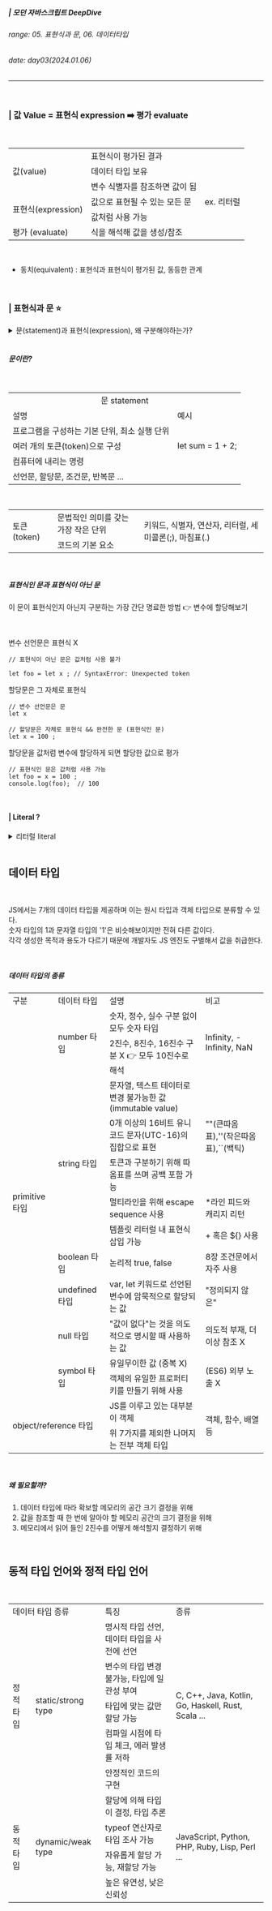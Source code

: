##### | 모던 자바스크립트 DeepDive <br />

###### range: 05. 표현식과 문, 06. 데이터타입 <br />

###### date: day03(2024.01.06) <br />

<hr />
<br />

### | 값 Value = 표현식 expression ➡️ 평가 evaluate

<br />

<table align="center"> 
    <tr>
        <td rowspan="3">값(value)</td>
        <td>표현식이 평가된 결과</td>
        <td rowspan="3"></td>
    </tr>
    <tr>
        <td>데이터 타입 보유</td>
    </tr>
    <tr>
        <td>변수 식별자를 참조하면 값이 됨</td>
    </tr>
    <tr>
        <td rowspan="2">표현식(expression)</td>
        <td>값으로 표현될 수 있는 모든 문</td>
        <td>ex. 리터럴</td>
    </tr>
    <tr>
        <td>값처럼 사용 가능</td>
        <td></td>
    </tr>
    <tr>
        <td>평가 (evaluate)</td>
        <td>식을 해석해 값을 생성/참조</td>
        <td></td>
    </tr>
</table>

<br />

- 동치(equivalent) : 표현식과 표현식이 평가된 값, 동등한 관계

<br />

### | 표현식과 문 ⭐️

<details>
    <summary>문(statement)과 표현식(expression), 왜 구분해야하는가?</summary>
    <br />
    <p> - JS 엔진의 입장에서 코드 읽기 가능 ➡️ 실행 예측에 도움</p>
    <p> - 버그를 줄이고 코드의 품질을 향상</p>
</details>

<br />

##### 문이란?

<br />

<table align="center">
    <tr>
        <td align="center" colspan="3">문 statement</td>
    </tr>
    <tr>
        <td>설명</td>
        <td>예시</td>
    </tr>
    <tr>
        <td>프로그램을 구성하는 기본 단위, 최소 실행 단위</td>
        <td></td>
    </tr>
    <tr>
        <td>여러 개의 토큰(token)으로 구성</td>
        <td>let sum = 1 + 2;</td>
    </tr>
    <tr>
        <td>컴퓨터에 내리는 명령</td>
        <td></td>
    </tr>
    <tr>
        <td>선언문, 할당문, 조건문, 반복문 ...</td>
        <td></td>
    </tr>
</table>

<br />

<table align="center">
    <tr>
        <td rowspan="2">토큰(token)</td>
        <td>문법적인 의미를 갖는 가장 작은 단위</td>
        <td rowspan="2">키워드, 식별자, 연산자, 리터럴, 세미콜론(;), 마침표(.)</td>
    </tr>
    <tr>
        <td>코드의 기본 요소</td>
    </tr>
</table>

<br />

##### 표현식인 문과 표현식이 아닌 문

이 문이 표현식인지 아닌지 구분하는 가장 간단 명료한 방법 👉 변수에 할당해보기

<br />

변수 선언문은 표현식 X

```
// 표현식이 아닌 문은 값처럼 사용 불가

let foo = let x ; // SyntaxError: Unexpected token
```

할당문은 그 자체로 표현식

```
// 변수 선언문은 문
let x

// 할당문은 자체로 표현식 && 완전한 문 (표현식인 문)
let x = 100 ;
```

할당문을 값처럼 변수에 할당하게 되면 할당한 값으로 평가

```
// 표현식인 문은 값처럼 사용 가능
let foo = x = 100 ;
console.log(foo);  // 100
```

<br />

#### | Literal ?

<details>
    <summary>리터럴 literal</summary>
    <br />
    <p> - 사람이 이해할 수 있는 문자/약속된 기호를 사용한 표기법 </p>
    <p> - 값을 생성하는 가장 기본적인 방법 </p>
    <p> - 런타임에 평가 </p>
    <p> - 다양한 종류의 값 생성 가능  </p>
    <table>
        <tr>
            <td>literal</td>
            <td>example</td>
            <td>💬</td>
        </tr>
        <tr>
            <td>정수 리터럴</td>
            <td>100</td>
            <td></td>
        </tr>
        <tr>
            <td>부동소수점 리터럴</td>
            <td>10.5</td>
            <td></td>
        </tr>
        <tr>
            <td>2진수 리터럴</td>
            <td>ob01000001</td>
            <td>ob로 시작</td>
        </tr>
        <tr>
            <td>8진수 리터럴</td>
            <td>0o101</td>
            <td>0o로 시작 (ES6)</td>
        </tr>
        <tr>
            <td>16진수 리터럴</td>
            <td>0x41</td>
            <td>0x로 시작 (ES6)</td>
        </tr>
        <tr>
            <td>문자열 리터럴</td>
            <td>'hello world'</td>
            <td>'', "" 둘 다 가능</td>
        </tr>
        <tr>
            <td rowspan="2">불리언 리터럴</td>
            <td>true</td>
            <td rowspan="2"></td>
        </tr>
        <tr>
            <td>false</td>
        </tr>
        <tr>
            <td>null 리터럴</td>
            <td>null</td>
            <td></td>
        </tr>
        <tr>
            <td>undefined 리터럴</td>
            <td>undefined</td>
            <td></td>
        </tr>
        <tr>
            <td>객체 리터럴</td>
            <td>[{name: 'Peanut'}, {workplace : '역삼동'}]</td>
            <td></td>
        </tr>
        <tr>
            <td>배열 리터럴</td>
            <td>[1,2,3]</td>
            <td></td>
        </tr>
        <tr>
            <td>함수 리터럴</td>
            <td>function(){ ... }</td>
            <td></td>
        </tr>
        <tr>
            <td>정규 표현식 리터럴</td>
            <td>/[A-Z]+/g</td>
            <td></td>
        </tr>
    </table>
</details>

<br />

## 데이터 타입

<br />

JS에서는 7개의 데이터 타입을 제공하며 이는 원시 타입과 객체 타입으로 분류할 수 있다. <br />
숫자 타입의 1과 문자열 타입의 '1'은 비슷해보이지만 전혀 다른 값이다. <br />
각각 생성한 목적과 용도가 다르기 때문에 개발자도 JS 엔진도 구별해서 값을 취급한다.

<br />

##### 데이터 타입의 종류

<table align="center">
    <tr>
        <td>구분</td>
        <td>데이터 타입</td>
        <td>설명</td>
        <td>비고</td>
    </tr>
    <tr>
        <td rowspan="12">primitive 타입</td>
        <td rowspan="2">number 타입</td>
        <td>숫자, 정수, 실수 구분 없이 모두 숫자 타입</td>
        <td rowspan="2">Infinity, -Infinity, NaN</td>
    </tr>
    <tr>
        <td>2진수, 8진수, 16진수 구분 X 👉 모두 10진수로 해석</td>
    </tr>
    <tr>
        <td rowspan="5">string 타입</td>
        <td>문자열, 텍스트 테이터로 변경 불가능한 값(immutable value)</td>
        <td rowspan="3">""(큰따옴표),''(작은따옴표),``(백틱)</td>
    </tr>
    <tr>
        <td>0개 이상의 16비트 유니코드 문자(UTC-16)의 집합으로 표현</td>
    </tr>
    <tr>
        <td>토큰과 구분하기 위해 따옴표를 쓰며 공백 포함 가능</td>
    </tr>
    <tr>
        <td>멀티라인을 위해 escape sequence 사용</td>
        <td>*라인 피드와 캐리지 리턴</td>
    </tr>
    <tr>
        <td>템플릿 리터럴 내 표현식 삽입 가능</td>
        <td>+ 혹은 ${} 사용</td>
    </tr>
    <tr>
        <td>boolean 타입</td>
        <td>논리적 true, false</td>
        <td>8장 조건문에서 자주 사용</td>
    </tr>
    <tr>
        <td>undefined 타입</td>
        <td>var, let 키워드로 선언된 변수에 암묵적으로 할당되는 값</td>
        <td>"정의되지 않은"</td>
    </tr>
    <tr>
        <td>null 타입</td>
        <td>"값이 없다"는 것을 의도적으로 명시할 때 사용하는 값</td>
        <td>의도적 부재, 더 이상 참조 X</td>
    </tr>
    <tr>
        <td rowspan="2">symbol 타입</td>
        <td>유일무이한 값 (중복 X)</td>
        <td rowspan="2">(ES6) 외부 노출 X</td>
    </tr>
    <tr>
        <td>객체의 유일한 프로퍼티 키를 만들기 위해 사용</td>
    </tr>
    <tr>
        <td rowspan="2" colspan="2">object/reference 타입</td>
        <td>JS를 이루고 있는 대부분이 객체</td>
        <td rowspan="2">객체, 함수, 배열 등</td>
    </tr>
    <tr>
        <td>위 7가지를 제외한 나머지는 전부 객체 타입</td>
    </tr>

</table>

<br />

##### 왜 필요할까?

1. 데이터 타입에 따라 확보할 메모리의 공간 크기 결정을 위해
2. 값을 참조할 때 한 번에 알아야 할 메모리 공간의 크기 결정을 위해
3. 메모리에서 읽어 들인 2진수를 어떻게 해석할지 결정하기 위해

<br />

## 동적 타입 언어와 정적 타입 언어

<br />

<table>
    <tr>
        <td colspan="2">데이터 타입 종류</td>
        <td>특징</td>
        <td>종류</td>
    </tr>
    <tr>
        <td rowspan="5">정적 타입</td>
        <td rowspan="5">static/strong type</td>
        <td>명시적 타입 선언, 데이터 타입을 사전에 선언</td>
        <td rowspan="5">C, C++, Java, Kotlin, Go, Haskell, Rust, Scala ...</td>
    </tr>
    <tr>
        <td>변수의 타입 변경 불가능, 타입에 일관성 부여</td>
    </tr>
    <tr>
        <td>타입에 맞는 값만 할당 가능</td>
    </tr>
    <tr>
        <td>컴파일 시점에 타입 체크, 에러 발생률 저하</td>
    </tr>
    <tr>
        <td>안정적인 코드의 구현</td>
    </tr>
    <tr>
        <td rowspan="5">동적 타입</td>
        <td rowspan="5">dynamic/weak type</td>
        <td>할당에 의해 타입이 결정, 타입 추론</td>
        <td rowspan="5">JavaScript, Python, PHP, Ruby, Lisp, Perl ...</td>
    </tr>
    <tr>
        <td>typeof 연산자로 타입 조사 가능</td>
    </tr>
    <tr>
        <td>자유롭게 할당 가능, 재할당 가능</td>
    </tr>
    <tr>
        <td>높은 유연성, 낮은 신뢰성</td>
    </tr>
</table>
